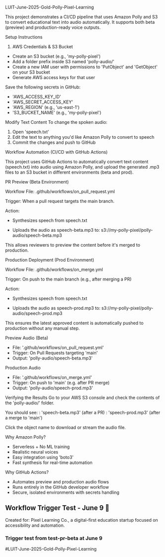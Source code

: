LUIT-June-2025-Gold-Polly-Pixel-Learning

This project demonstrates a CI/CD pipeline that uses Amazon Polly and S3 to convert educational text into audio automatically. It supports both beta (preview) and production-ready voice outputs.


Setup Instructions

1. AWS Credentials & S3 Bucket
- Create an S3 bucket (e.g., 'my-polly-pixel')
- Add a folder prefix inside S3 named 'polly-audio/'
- Create a new IAM user with permissions to 'PutObject' and 'GetObject' on your S3 bucket
- Generate AWS access keys for that user

Save the following secrets in GitHub:
- 'AWS_ACCESS_KEY_ID'
- 'AWS_SECRET_ACCESS_KEY'
- 'AWS_REGION' (e.g., 'us-east-1')
- 'S3_BUCKET_NAME' (e.g., 'my-polly-pixel')


Modify Text Content
To change the spoken audio:

1. Open 'speech.txt'
2. Edit the text to anything you'd like Amazon Polly to convert to speech
3. Commit the changes and push to GitHub

Workflow Automation (CI/CD with GitHub Actions)

This project uses GitHub Actions to automatically convert text content (speech.txt) into audio using Amazon Polly, and upload the generated .mp3 files to an S3 bucket in different environments (beta and prod).

PR Preview (Beta Environment)

Workflow File: .github/workflows/on_pull_request.yml

Trigger: When a pull request targets the main branch.

Action:

- Synthesizes speech from speech.txt

- Uploads the audio as speech-beta.mp3 to: s3://my-polly-pixel/polly-audio/speech-beta.mp3

This allows reviewers to preview the content before it's merged to production.

Production Deployment (Prod Environment)

Workflow File: .github/workflows/on_merge.yml

Trigger: On push to the main branch (e.g., after merging a PR)

Action:

- Synthesizes speech from speech.txt

- Uploads the audio as speech-prod.mp3 to: s3://my-polly-pixel/polly-audio/speech-prod.mp3

This ensures the latest approved content is automatically pushed to production without any manual step.


Preview Audio (Beta)
- File: '.github/workflows/on_pull_request.yml'
- Trigger: On Pull Requests targeting 'main'
- Output: 'polly-audio/speech-beta.mp3'

Production Audio
- File: '.github/workflows/on_merge.yml'
- Trigger: On push to 'main' (e.g. after PR merge)
- Output: 'polly-audio/speech-prod.mp3'


Verifying the Results
Go to your AWS S3 console and check the contents of the 'polly-audio/' folder.

You should see:
: 'speech-beta.mp3' (after a PR)
: 'speech-prod.mp3' (after a merge to 'main')

Click the object name to download or stream the audio file.


Why Amazon Polly?
- Serverless + No ML training
- Realistic neural voices
- Easy integration using 'boto3'
- Fast synthesis for real-time automation

Why GitHub Actions?
- Automates preview and production audio flows
- Runs entirely in the GitHub developer workflow
- Secure, isolated environments with secrets handling

## Workflow Trigger Test - June 9 🚀

Created for:
Pixel Learning Co., a digital-first education startup focused on accessibility and automation.

### Trigger test from test-pr-beta at June 9

#LUIT-June-2025-Gold-Polly-Pixel-Learning
